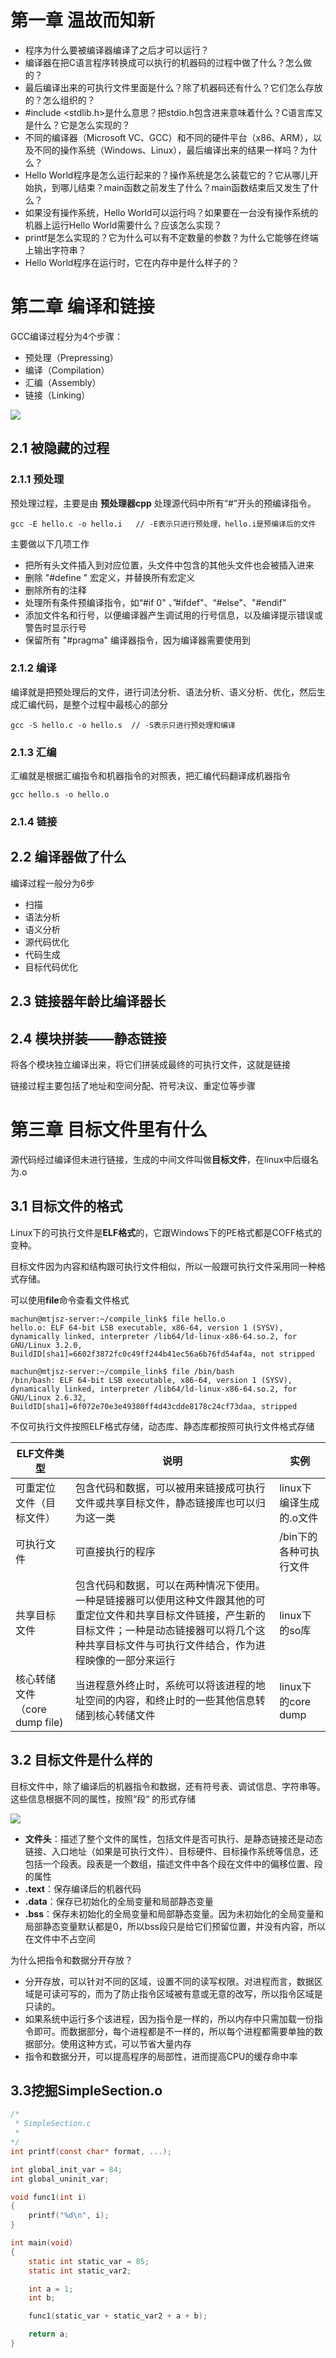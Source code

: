 # 第一章 温故而知新

- 程序为什么要被编译器编译了之后才可以运行？
- 编译器在把C语言程序转换成可以执行的机器码的过程中做了什么？怎么做的？
- 最后编译出来的可执行文件里面是什么？除了机器码还有什么？它们怎么存放的？怎么组织的？
- #include <stdlib.h>是什么意思？把stdio.h包含进来意味着什么？C语言库又是什么？它是怎么实现的？
- 不同的编译器（Microsoft VC、GCC）和不同的硬件平台（x86、ARM），以及不同的操作系统（Windows、Linux），最后编译出来的结果一样吗？为什么？
- Hello World程序是怎么运行起来的？操作系统是怎么装载它的？它从哪儿开始执，到哪儿结束？main函数之前发生了什么？main函数结束后又发生了什么？
- 如果没有操作系统，Hello World可以运行吗？如果要在一台没有操作系统的机器上运行Hello World需要什么？应该怎么实现？
- printf是怎么实现的？它为什么可以有不定数量的参数？为什么它能够在终端上输出字符串？
- Hello World程序在运行时，它在内存中是什么样子的？

# 第二章 编译和链接

GCC编译过程分为4个步骤：

- 预处理（Prepressing）
- 编译（Compilation）
- 汇编（Assembly）
- 链接（Linking）

![](https://note.youdao.com/yws/public/resource/476396ff2aa7b2deab0b43fabd2fe624/xmlnote/FBC00B13447F4D7A8100F3C8A4F7076F/35818)

## 2.1 被隐藏的过程

### 2.1.1 预处理

预处理过程，主要是由 **预处理器cpp** 处理源代码中所有“#”开头的预编译指令。

```shell
gcc -E hello.c -o hello.i   // -E表示只进行预处理，hello.i是预编译后的文件
```

主要做以下几项工作

- 把所有头文件插入到对应位置，头文件中包含的其他头文件也会被插入进来
- 删除 "#define " 宏定义，并替换所有宏定义
- 删除所有的注释
- 处理所有条件预编译指令，如“#if 0" 、”#ifdef"、“#else"、"#endif"
- 添加文件名和行号，以便编译器产生调试用的行号信息，以及编译提示错误或警告时显示行号
- 保留所有 "#pragma" 编译器指令，因为编译器需要使用到

### 2.1.2 编译

编译就是把预处理后的文件，进行词法分析、语法分析、语义分析、优化，然后生成汇编代码，是整个过程中最核心的部分

```shell
gcc -S hello.c -o hello.s  // -S表示只进行预处理和编译
```

### 2.1.3 汇编

汇编就是根据汇编指令和机器指令的对照表，把汇编代码翻译成机器指令

```shell
gcc hello.s -o hello.o
```

### 2.1.4 链接

## 2.2 编译器做了什么

编译过程一般分为6步

- 扫描
- 语法分析
- 语义分析
- 源代码优化
- 代码生成
- 目标代码优化

## 2.3 链接器年龄比编译器长

## 2.4 模块拼装——静态链接

将各个模块独立编译出来，将它们拼装成最终的可执行文件，这就是链接

链接过程主要包括了地址和空间分配、符号决议、重定位等步骤

# 第三章 目标文件里有什么

源代码经过编译但未进行链接，生成的中间文件叫做**目标文件**，在linux中后缀名为.o

## 3.1 目标文件的格式

Linux下的可执行文件是**ELF格式**的，它跟Windows下的PE格式都是COFF格式的变种。

目标文件因为内容和结构跟可执行文件相似，所以一般跟可执行文件采用同一种格式存储。

可以使用**file**命令查看文件格式

```shell
machun@mtjsz-server:~/compile_link$ file hello.o
hello.o: ELF 64-bit LSB executable, x86-64, version 1 (SYSV), dynamically linked, interpreter /lib64/ld-linux-x86-64.so.2, for GNU/Linux 3.2.0, BuildID[sha1]=6602f3872fc0c49ff244b41ec56a6b76fd54af4a, not stripped

machun@mtjsz-server:~/compile_link$ file /bin/bash
/bin/bash: ELF 64-bit LSB executable, x86-64, version 1 (SYSV), dynamically linked, interpreter /lib64/ld-linux-x86-64.so.2, for GNU/Linux 2.6.32, BuildID[sha1]=6f072e70e3e49380ff4d43cdde8178c24cf73daa, stripped
```



不仅可执行文件按照ELF格式存储，动态库、静态库都按照可执行文件格式存储

| ELF文件类型                   | 说明                                                         | 实例                    |
| ----------------------------- | ------------------------------------------------------------ | ----------------------- |
| 可重定位文件（目标文件）      | 包含代码和数据，可以被用来链接成可执行文件或共享目标文件，静态链接库也可以归为这一类 | linux下编译生成的.o文件 |
| 可执行文件                    | 可直接执行的程序                                             | /bin下的各种可执行文件  |
| 共享目标文件                  | 包含代码和数据，可以在两种情况下使用。一种是链接器可以使用这种文件跟其他的可重定位文件和共享目标文件链接，产生新的目标文件；一种是动态链接器可以将几个这种共享目标文件与可执行文件结合，作为进程映像的一部分来运行 | linux下的so库           |
| 核心转储文件（core dump file) | 当进程意外终止时，系统可以将该进程的地址空间的内容，和终止时的一些其他信息转储到核心转储文件 | linux下的core dump      |



## 3.2 目标文件是什么样的

目标文件中，除了编译后的机器指令和数据，还有符号表、调试信息、字符串等。这些信息根据不同的属性，按照“段“ 的形式存储



![](https://note.youdao.com/yws/public/resource/476396ff2aa7b2deab0b43fabd2fe624/xmlnote/C6BDBE94AAD24443A1A608D2B5E876DF/35840)



- **文件头**：描述了整个文件的属性，包括文件是否可执行、是静态链接还是动态链接、入口地址（如果是可执行文件）、目标硬件、目标操作系统等信息，还包括一个段表。段表是一个数组，描述文件中各个段在文件中的偏移位置、段的属性
- **.text**：保存编译后的机器代码
- **.data**：保存已初始化的全局变量和局部静态变量
- **.bss**：保存未初始化的全局变量和局部静态变量。因为未初始化的全局变量和局部静态变量默认都是0，所以bss段只是给它们预留位置，并没有内容，所以在文件中不占空间



为什么把指令和数据分开存放？

- 分开存放，可以针对不同的区域，设置不同的读写权限。对进程而言，数据区域是可读可写的，而为了防止指令区域被有意或无意的改写，所以指令区域是只读的。
- 如果系统中运行多个该进程，因为指令是一样的，所以内存中只需加载一份指令即可。而数据部分，每个进程都是不一样的，所以每个进程都需要单独的数据部分。使用这种方式，可以节省大量内存
- 指令和数据分开，可以提高程序的局部性，进而提高CPU的缓存命中率



## 3.3挖掘SimpleSection.o

```c
/*
 * SimpleSection.c
 *
*/
int printf(const char* format, ...);

int global_init_var = 84;
int global_uninit_var;

void func1(int i)
{
    printf("%d\n", i);
}

int main(void)
{
    static int static_var = 85;
    static int static_var2;

    int a = 1;
    int b;

    func1(static_var + static_var2 + a + b);

    return a;
}
```
















